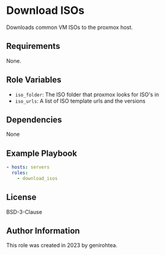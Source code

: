 Download ISOs
=========

Downloads common VM ISOs to the proxmox host.

Requirements
------------

None.

Role Variables
--------------

- `iso_folder`: The ISO folder that proxmox looks for ISO's in
- `iso_urls`: A list of ISO template urls and the versions

Dependencies
------------

None

Example Playbook
----------------

```yaml
- hosts: servers
  roles:
    - download_isos
```

License
-------

BSD-3-Clause

Author Information
------------------

This role was created in 2023 by genirohtea.
